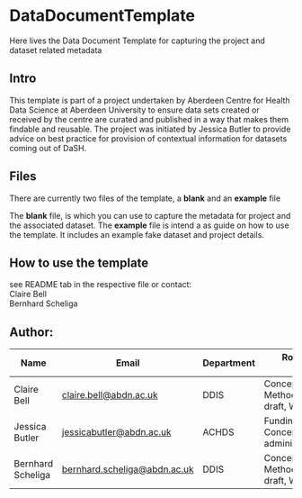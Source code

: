 # DataDocumentTemplate
Here lives the Data Document Template for capturing the project and dataset related metadata

## Intro
This template is part of a project undertaken by Aberdeen Centre for Health Data Science at Aberdeen University to ensure data sets created or received by the centre are curated and published in a way that makes them findable and reusable. The project was initiated by Jessica Butler to provide advice on best practice for provision of contextual information for datasets coming out of DaSH.


## Files 
There are currently two files of the template, a **blank** and an **example** file 

The **blank** file, is which you can use to capture the metadata for project and the associated dataset. 
The **example** file is intend a as guide on how to use the template. It includes an example fake dataset and project details.


## How to use the template

see README tab in the respective file or contact:  
  Claire Bell  
  Bernhard Scheliga 
          
## Author:  
Name | Email | Department |	Role (based on CRediT taxonomy)
-----------|-------|--------|---------
Claire Bell|	claire.bell@abdn.ac.uk|	DDIS|	Conceptualization,Investigation, Methodology, Writing – original draft, Writing – review & editing
Jessica Butler|	jessicabutler@abdn.ac.uk|	ACHDS |	Funding acquisition, Conceptualization, Project administration
Bernhard Scheliga|	bernhard.scheliga@abdn.ac.uk|	DDIS|	Conceptualization,Investigation, Methodology, Writing – original draft, Writing – review & editing

